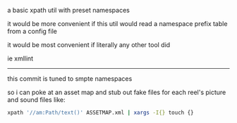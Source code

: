 a basic xpath util with preset namespaces

it would be more convenient if this util would read a namespace prefix table from a config file

it would be most convenient if literally any other tool did

ie xmllint

<hr>

this commit is tuned to smpte namespaces

so i can poke at an asset map and stub out fake files for each reel's picture and sound files like:

```sh
xpath '//am:Path/text()' ASSETMAP.xml | xargs -I{} touch {}
```
